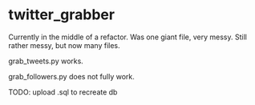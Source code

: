 # twitter_grabber


Currently in the middle of a refactor. Was one giant file, very messy. Still rather messy, but now many files. 

grab_tweets.py works.

grab_followers.py does not fully work.

TODO: upload .sql to recreate db

